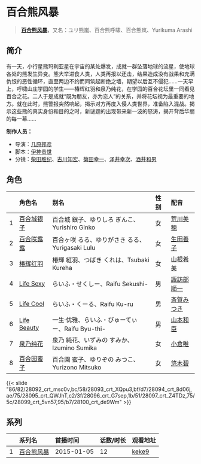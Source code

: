 # 百合熊风暴


> <u>**[百合熊风暴](http://bgm.tv/subject/59825)**</u>，又名：ユリ熊嵐、百合熊呼啸、百合熊岚、Yurikuma Arashi

## 简介


有一天，小行星熊玛利亚星在宇宙的某处爆发，成就一群坠落地球的流星，使地球各处的熊发生异变。熊大举进食人类，人类再报以还击，结果造成没有战果和充满仇恨的恶性循环，直至两边不约而同筑起断绝之墙，期望以后互不侵犯……一天早上，呼啸山庄学园的学生——椿辉红羽和泉乃纯花，在学园的百合花坛里一同看见百合之花。二人于是成就“既为朋友，亦为恋人”的关系，并将花坛视为最重要的地方。就在此时，熊警报突然响起，揭示对方再度入侵人类世界，准备陷入混战。揭示这些熊的真实身份和目的之时，新谜题的出现带来新一波的怒涛，揭开背后华丽的每一幕……

**制作人员：**
- 导演：[几原邦彦](http://bgm.tv/person/724)
- 脚本：[伊神贵世](http://bgm.tv/person/6845)
- 分镜：[柴田胜纪](http://bgm.tv/person/12350)、[古川知宏](http://bgm.tv/person/12229)、[菊田幸一](http://bgm.tv/person/12355)、[泽井幸次](http://bgm.tv/person/909)、[酒井和男](http://bgm.tv/person/11837)

## 角色

|     |   角色名   |   别名  | 性别 |  配音  |
|:--- |:------  |:----      |:---  |:--   |
| 1 | [百合城银子](http://bgm.tv/character/28092) | 百合城 銀子、ゆりしろ ぎんこ、Yurishiro Ginko | 女 | [荒川美穂](http://bgm.tv/person/6786) |
| 2 | [百合咲露露](http://bgm.tv/character/28093) | 百合ヶ咲 るる、ゆりがさき るる、Yurigasaki Lulu | 女 | [生田善子](http://bgm.tv/person/13859) |
| 3 | [椿辉红羽](http://bgm.tv/character/28094) | 椿輝 紅羽、つばき くれは、Tsubaki Kureha | 女 | [山根希美](http://bgm.tv/person/16066) |
| 4 | [Life Sexy](http://bgm.tv/character/28095) | らいふ・せくしー、Raifu Sekushi- | 男 | [諏訪部順一](http://bgm.tv/person/3864) |
| 5 | [Life Cool](http://bgm.tv/character/28096) | らいふ・くーる、Raifu Ku-ru | 男 | [斎賀みつき](http://bgm.tv/person/3924) |
| 6 | [Life Beauty](http://bgm.tv/character/28097) | 一生·优雅、らいふ・びゅーてぃー、Raifu Byu-thi- | 男 | [山本和臣](http://bgm.tv/person/5155) |
| 7 | [泉乃纯花](http://bgm.tv/character/28099) | 泉乃 純花、いずみの すみか、Izumino Sumika | 女 | [小倉唯](http://bgm.tv/person/6447) |
| 8 | [百合园蜜子](http://bgm.tv/character/28100) | 百合園 蜜子、ゆりぞの みつこ、Yurizono Mitsuko | 女 | [悠木碧](http://bgm.tv/person/5076) |

{{< slide "86/82/28092_crt_msc0v,bc/58/28093_crt_XQpu3,bf/d7/28094_crt_8d06j,ae/75/28095_crt_QWJhT,c2/3f/28096_crt_G7sep,1b/51/28097_crt_Z4TDz,75/5c/28099_crt_5vn57,95/b7/28100_crt_de9Wm" >}}

## 系列

|     | 系列名   | 首播时间       | 话数/时长 | 观看地址                                                    |
| :-- | :---- | :--------- | :---- | :------------------------------------------------------ |
| 1   |[百合熊风暴](https://bgm.tv/subject/59825)| 2015-01-05 | 12    | [keke9](https://www.keke9.app/play/26082-4-214623.html) |



